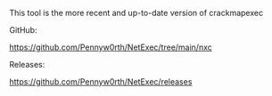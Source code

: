 This tool is the more recent and up-to-date version of crackmapexec

GitHub:

https://github.com/Pennyw0rth/NetExec/tree/main/nxc

Releases:

https://github.com/Pennyw0rth/NetExec/releases
